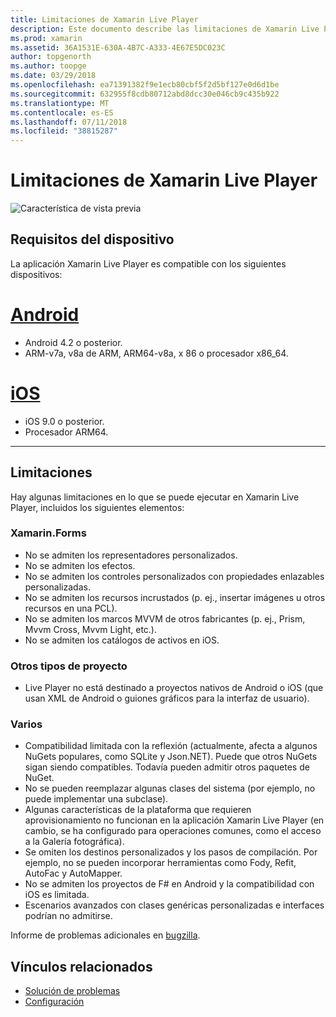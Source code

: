 ```yaml
---
title: Limitaciones de Xamarin Live Player
description: Este documento describe las limitaciones de Xamarin Live Player. Describe los requisitos de dispositivos, las características funciona con tipos de proyecto y otros temas variados.
ms.prod: xamarin
ms.assetid: 36A1531E-630A-4B7C-A333-4E67E5DC023C
author: topgenorth
ms.author: toopge
ms.date: 03/29/2018
ms.openlocfilehash: ea71391382f9e1ecb80cbf5f2d5bf127e0d6d1be
ms.sourcegitcommit: 632955f8cdb80712abd8dcc30e046cb9c435b922
ms.translationtype: MT
ms.contentlocale: es-ES
ms.lasthandoff: 07/11/2018
ms.locfileid: "38815287"
---
```

# <a name="limitations-of-xamarin-live-player"></a>Limitaciones de Xamarin Live Player

![Característica de vista previa](~/media/shared/preview.png)

## <a name="device-requirements"></a>Requisitos del dispositivo
La aplicación Xamarin Live Player es compatible con los siguientes dispositivos:

# <a name="androidtabandroid"></a>[Android](#tab/android)

- Android 4.2 o posterior.
- ARM-v7a, v8a de ARM, ARM64-v8a, x 86 o procesador x86_64.

# <a name="iostabios"></a>[iOS](#tab/ios)

- iOS 9.0 o posterior.
- Procesador ARM64.

-----

## <a name="limitations"></a>Limitaciones

Hay algunas limitaciones en lo que se puede ejecutar en Xamarin Live Player, incluidos los siguientes elementos:

### <a name="xamarinforms"></a>Xamarin.Forms

- No se admiten los representadores personalizados.
- No se admiten los efectos.
- No se admiten los controles personalizados con propiedades enlazables personalizadas.
- No se admiten los recursos incrustados (p. ej., insertar imágenes u otros recursos en una PCL).
- No se admiten los marcos MVVM de otros fabricantes (p. ej., Prism, Mvvm Cross, Mvvm Light, etc.).
- No se admiten los catálogos de activos en iOS.

### <a name="other-project-types"></a>Otros tipos de proyecto

- Live Player no está destinado a proyectos nativos de Android o iOS (que usan XML de Android o guiones gráficos para la interfaz de usuario).

### <a name="misc"></a>Varios

- Compatibilidad limitada con la reflexión (actualmente, afecta a algunos NuGets populares, como SQLite y Json.NET). Puede que otros NuGets sigan siendo compatibles. Todavía pueden admitir otros paquetes de NuGet.
- No se pueden reemplazar algunas clases del sistema (por ejemplo, no puede implementar una subclase).
- Algunas características de la plataforma que requieren aprovisionamiento no funcionan en la aplicación Xamarin Live Player (en cambio, se ha configurado para operaciones comunes, como el acceso a la Galería fotográfica).
- Se omiten los destinos personalizados y los pasos de compilación. Por ejemplo, no se pueden incorporar herramientas como Fody, Refit, AutoFac y AutoMapper.
- No se admiten los proyectos de F# en Android y la compatibilidad con iOS es limitada.
- Escenarios avanzados con clases genéricas personalizadas e interfaces podrían no admitirse.

Informe de problemas adicionales en [bugzilla](https://aka.ms/live-player-report-issue).

## <a name="related-links"></a>Vínculos relacionados

- [Solución de problemas](~/tools/live-player/troubleshooting.md)
- [Configuración](~/tools/live-player/install.md)
